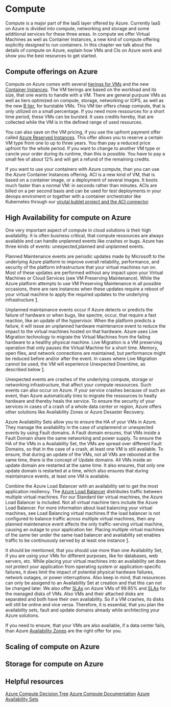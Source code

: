 # Compute

Compute is a major part of the IaaS layer offered by Azure. Currently IaaS on Azure is divided into compute, networking and storage and some additional services for these three areas. In compute we offer Virtual Machines as well as Container Instances, a new kind of compute offering explicitly designed to run containers. In this chapter we talk about the details of compute on Azure, explain how VMs and CIs on Azure work and show you the best resources to get started.

## Compute offerings on Azure

Compute on Azure comes with several [tierings for VMs](https://docs.microsoft.com/en-us/azure/virtual-machines/windows/sizes) and the new [Container Instances](https://azure.microsoft.com/en-us/services/container-instances/). The VM tierings are based on the workload and its size, that one wants to handle with a VM. There are general purpuse VMs as well as tiers optimized on compute, storage, networking or IOPS, as well as the new [B tier](https://azure.microsoft.com/en-us/blog/introducing-b-series-our-new-burstable-vm-size/), for burstable VMs. This VM tier offers cheap compute, that is only utilized on a small percentage. If you need more ressources for a short time period, these VMs can be bursted. It uses credits hereby, that are collected while the VM is in the defined range of used resources. 

You can also save on the VM pricing, if you use the upfront payment offer called [Azure Reserved Instances](https://docs.microsoft.com/en-us/azure/billing/billing-understand-vm-reservation-charges). This offer allows you to reserve a certain VM type from one to up to three years. You than pay a reduced price upfront for the whole period. If you want to change to another VM type or cancle your order during its runtime, than this is possible. You have to pay a small fee of about 12% and will get a refund of the remaining credits.

If you want to use your containers with Azure compute, than you can use the Azure Container Instances offering. ACI is a new kind of VM, that is based on a container image, or a deployment of several images. It boots much faster than a normal VM: in seconds rather than minutes. ACIs are billed on a per second basis and can be used for test deployments in your devops enviroment or together with a container orchestrator like Kubernetes through our [virutal kublet project and the ACI connector](https://github.com/virtual-kubelet/virtual-kubelet).


## High Availability for compute on Azure

One very important aspect of compute in cloud solutions is their high availability. It is often business critical, that compute ressources are always available and can handle unplanned events like crashes or bugs. Azure has three kinds of events: unexpected,planned and unplanned events. 

Planned Maintenance events are periodic updates made by Microsoft to the underlying Azure platform to improve overall reliability, performance, and security of the platform infrastructure that your virtual machines run on. Most of these updates are performed without any impact upon your Virtual Machines or Cloud Services (see VM Preserving Maintenance). While the Azure platform attempts to use VM Preserving Maintenance in all possible occasions, there are rare instances when these updates require a reboot of your virtual machine to apply the required updates to the underlying infrastructure [1](https://docs.microsoft.com/en-us/azure/virtual-machines/windows/manage-availability).

Unplanned maintainance events occur if Azure detects or predicts the failure of hardware or when bugs, like spectre, occur, that require a fast reaction, like an update of the hypervisor. When the platform predicts a failure, it will issue an unplanned hardware maintenance event to reduce the impact to the virtual machines hosted on that hardware. Azure uses Live Migration technology to migrate the Virtual Machines from the failing hardware to a healthy physical machine. Live Migration is a VM preserving operation that only pauses the Virtual Machine for a short time. Memory, open files, and network connections are maintained, but performance might be reduced before and/or after the event. In cases where Live Migration cannot be used, the VM will experience Unexpected Downtime, as described below [1](https://docs.microsoft.com/en-us/azure/virtual-machines/windows/manage-availability). 

Unexpected events are crashes of the underlying compute, storage or networking infrastructure, that affect your compute ressources. Such events can also occur on Azure. If your service crashes because of such an event, than Azure automatically tries to migrate the ressources to healty hardware and thereby heals the service. To ensure the security of your services in cases of a crash of a whole data center or region, Azure offers other solutions like Availability Zones or Azure Desaster Recovery. 

Azure Availability Sets allow you to ensure the HA of your VMs in Azure. They manage the availability in the case of unplannend or unexpected events by using Fault domains. A Fault domain ensures, that VMs inside a Fault Domain share the same networking and power supply. To ensure the HA of the VMs in a Availability Set, the VMs are spread over different Fault Domains, so that in the case of a crash, at least one VM is still available. To ensure, that during an update of the VMs, not all VMs are rebooted at the same time, there is the concept of Update domains. All VMs inside an update domain are restarted at the same time. It also ensures, that only one update domain is restarted at a time, which also ensures that during maintainance events, at least one VM is available. 

Combine the Azure Load Balancer with an availability set to get the most application resiliency. The [Azure Load Balancer](https://docs.microsoft.com/en-us/azure/load-balancer/load-balancer-overview) distributes traffic between multiple virtual machines. For our Standard tier virtual machines, the Azure Load Balancer is included. Not all virtual machine tiers include the Azure Load Balancer. For more information about load balancing your virtual machines, see Load Balancing virtual machines.If the load balancer is not configured to balance traffic across multiple virtual machines, then any planned maintenance event affects the only traffic-serving virtual machine, causing an outage to your application tier. Placing multiple virtual machines of the same tier under the same load balancer and availability set enables traffic to be continuously served by at least one instance [1](https://docs.microsoft.com/en-us/azure/virtual-machines/windows/manage-availability).

It should be mentioned, that you should use more than one Availability Set, if you are using your VMs for different purposes, like for databases, web servers, etc. While placing your virtual machines into an availability set does not protect your application from operating system or application-specific failures, it does limit the impact of potential physical hardware failures, network outages, or power interruptions. Also keep in mind, that resoureces can only be assigend to an Availability Set at creation and that this can not be changed later. We also offer [SLAs](https://azure.microsoft.com/en-us/support/legal/sla/virtual-machines/v1_0/) on Azure VMs of 99.95% and [SLAs](https://azure.microsoft.com/en-us/support/legal/sla/managed-disks/v1_0/) for the managed disks of VMs. Also VMs and their attached disks are separated and both have their own availability. So if a VM crashes, its disks will still be online and vice versa. Therefore, it is essential, that you plan the availability sets, fault and update domains already while architecting your Azure solutions.

If you need to ensure, that your VMs are also available, if a data center fails, than Azure [Availability Zones](https://docs.microsoft.com/en-us/azure/availability-zones/az-overview) are the right offer for you.

## Scaling of compute on Azure

## Storage for compute on Azure

## Helpful resources

[Azure Compute Decision Tree](https://docs.microsoft.com/en-us/azure/architecture/guide/technology-choices/compute-decision-tree)
[Azure Compute Documentation](https://docs.microsoft.com/en-us/azure/virtual-machines/)
[Azure Availability Sets](https://docs.microsoft.com/en-us/azure/virtual-machines/windows/manage-availability)